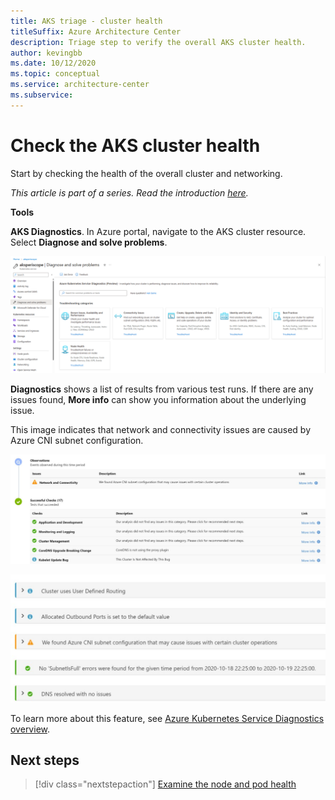 ```yaml
---
title: AKS triage - cluster health
titleSuffix: Azure Architecture Center
description: Triage step to verify the overall AKS cluster health.
author: kevingbb
ms.date: 10/12/2020
ms.topic: conceptual
ms.service: architecture-center
ms.subservice:
---
```


# Check the AKS cluster health

Start by checking the health of the overall cluster and networking. 

_This article is part of a series. Read the introduction [here](aks-triage-practices.md)._

**Tools**

**AKS Diagnostics**. In Azure portal, navigate to the AKS cluster resource. Select **Diagnose and solve problems**.  

![AKS Diagnostics](images/aks-diagnostics.png)

**Diagnostics** shows a list of results from various test runs. If there are any issues found, **More info** can show you information about the underlying issue. 

This image indicates that network and connectivity issues are caused by Azure CNI subnet configuration.

![AKS Diagnostics Results - Networking](images/aks-diagnostics-results.svg)

![AKS Diagnostics Results - Networking - Azure CNI](images/aks-diagnostics-network.svg)

To learn more about this feature, see [Azure Kubernetes Service Diagnostics overview](https://docs.microsoft.com/azure/aks/concepts-diagnostics).

## Next steps
> [!div class="nextstepaction"]
> [Examine the node and pod health](aks-triage-node-health.md)

